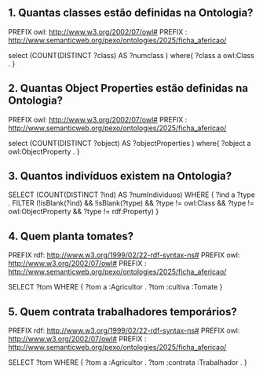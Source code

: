 
## 1. Quantas classes estão definidas na Ontologia?
PREFIX owl: <http://www.w3.org/2002/07/owl#>
PREFIX : <http://www.semanticweb.org/pexo/ontologies/2025/ficha_afericao/>

select (COUNT(DISTINCT ?class) AS ?numclass ) where{
    ?class a owl:Class .
}

## 2. Quantas Object Properties estão definidas na Ontologia?

PREFIX owl: <http://www.w3.org/2002/07/owl#>
PREFIX : <http://www.semanticweb.org/pexo/ontologies/2025/ficha_afericao/>

select (COUNT(DISTINCT ?object) AS ?objectProperties ) where{
    ?object a owl:ObjectProperty .
}

## 3. Quantos indivíduos existem na Ontologia?

SELECT (COUNT(DISTINCT ?ind) AS ?numIndividuos)
WHERE {
  ?ind a ?type .
  FILTER (!isBlank(?ind) && !isBlank(?type) && ?type != owl:Class && ?type != owl:ObjectProperty && ?type != rdf:Property)
}

## 4. Quem planta tomates?
PREFIX rdf: <http://www.w3.org/1999/02/22-rdf-syntax-ns#>
PREFIX owl: <http://www.w3.org/2002/07/owl#>
PREFIX : <http://www.semanticweb.org/pexo/ontologies/2025/ficha_afericao/>

SELECT ?tom 
WHERE {
  ?tom a :Agricultor .
  ?tom :cultiva :Tomate
}


## 5. Quem contrata trabalhadores temporários?

PREFIX rdf: <http://www.w3.org/1999/02/22-rdf-syntax-ns#>
PREFIX owl: <http://www.w3.org/2002/07/owl#>
PREFIX : <http://www.semanticweb.org/pexo/ontologies/2025/ficha_afericao/>

SELECT ?tom 
WHERE {
  ?tom a :Agricultor .
  ?tom :contrata :Trabalhador .
}
